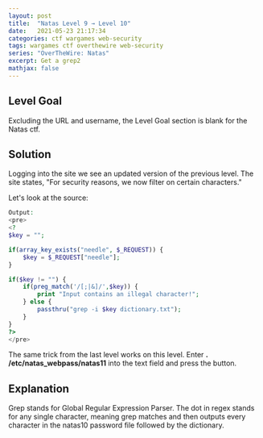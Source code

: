 ```yaml
---
layout: post
title:  "Natas Level 9 → Level 10"
date:   2021-05-23 21:17:34
categories: ctf wargames web-security
tags: wargames ctf overthewire web-security
series: "OverTheWire: Natas"
excerpt: Get a grep2
mathjax: false
---
```


## Level Goal
Excluding the URL and username, the Level Goal section is blank for the Natas ctf.


## Solution
Logging into the site we see an updated version of the previous level. The site states, "For security reasons, we now filter on certain characters." 

Let's look at the source:
```php
Output:
<pre>
<?
$key = "";

if(array_key_exists("needle", $_REQUEST)) {
    $key = $_REQUEST["needle"];
}

if($key != "") {
    if(preg_match('/[;|&]/',$key)) {
        print "Input contains an illegal character!";
    } else {
        passthru("grep -i $key dictionary.txt");
    }
}
?>
</pre>
```

The same trick from the last level works on this level.  Enter **. /etc/natas_webpass/natas11** into the text field and press the button.

## Explanation

Grep stands for Global Regular Expression Parser. The dot in regex stands for any single character, meaning grep matches and then outputs every character in the natas10 password file followed by the dictionary. 
